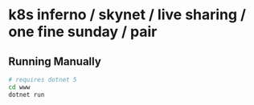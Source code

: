 # k8s inferno  / skynet / live sharing / one fine sunday / pair

## Running Manually

```bash
# requires dotnet 5
cd www
dotnet run
```